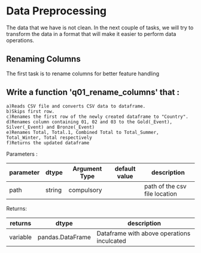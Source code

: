 # Data Preprocessing

The data that we have is not clean. In the next couple of tasks, we will try to transform the data in a format that will make it easier to perform data operations.

    
## Renaming Columns

The first task is to rename columns for better feature handling

## Write a function 'q01_rename_columns' that :
    
    a)Reads CSV file and converts CSV data to dataframe.
    b)Skips first row.
    c)Renames the first row of the newly created dataframe to "Country". 
    d)Renames column containing 01, 02 and 03 to the Gold(_Event), Silver(_Event) and Bronze(_Event)
    e)Renames Total, Total.1, Combined Total to Total_Summer, Total_Winter, Total respectively
    f)Returns the updated dataframe

Parameters :

| parameter | dtype  | Argument Type | default value | description                   |
|-----------|--------|---------------|---------------|-------------------------------|
| path      | string | compulsory    |               | path of the csv file location |

Returns:

| returns  | dtype            | description                                |
|----------|------------------|--------------------------------------------|
| variable | pandas.DataFrame | Dataframe with above operations inculcated |



